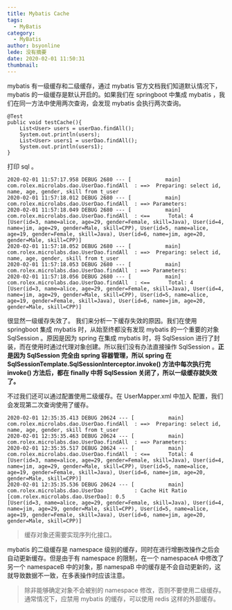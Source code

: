 ```yaml
---
title: Mybatis Cache
tags:
  - MyBatis
category:
  - MyBatis
author: bsyonline
lede: 没有摘要
date: 2020-02-01 11:50:31
thumbnail:
---
```


mybatis 有一级缓存和二级缓存，通过 mybatis 官方文档我们知道默认情况下，mybatis 的一级缓存是默认开启的。如果我们在 springboot 中集成 mybatis ，我们在同一方法中使用两次查询，会发现 mybatis 会执行两次查询。
```
@Test
public void testCache(){
	List<User> users = userDao.findAll();
	System.out.println(users);
	List<User> users1 = userDao.findAll();
	System.out.println(users1);
}
``` 
打印 sql 。
```
2020-02-01 11:57:17.958 DEBUG 2680 --- [           main] com.rolex.microlabs.dao.UserDao.findAll  : ==>  Preparing: select id, name, age, gender, skill from t_user 
2020-02-01 11:57:18.012 DEBUG 2680 --- [           main] com.rolex.microlabs.dao.UserDao.findAll  : ==> Parameters: 
2020-02-01 11:57:18.049 DEBUG 2680 --- [           main] com.rolex.microlabs.dao.UserDao.findAll  : <==      Total: 4
[User(id=3, name=alice, age=29, gender=Female, skill=Java), User(id=4, name=jim, age=29, gender=Male, skill=CPP), User(id=5, name=alice, age=19, gender=Female, skill=Java), User(id=6, name=jim, age=20, gender=Male, skill=CPP)]
2020-02-01 11:57:18.052 DEBUG 2680 --- [           main] com.rolex.microlabs.dao.UserDao.findAll  : ==>  Preparing: select id, name, age, gender, skill from t_user 
2020-02-01 11:57:18.053 DEBUG 2680 --- [           main] com.rolex.microlabs.dao.UserDao.findAll  : ==> Parameters: 
2020-02-01 11:57:18.056 DEBUG 2680 --- [           main] com.rolex.microlabs.dao.UserDao.findAll  : <==      Total: 4
[User(id=3, name=alice, age=29, gender=Female, skill=Java), User(id=4, name=jim, age=29, gender=Male, skill=CPP), User(id=5, name=alice, age=19, gender=Female, skill=Java), User(id=6, name=jim, age=20, gender=Male, skill=CPP)]
```
很显然一级缓存失效了。
我们来分析一下缓存失效的原因。我们在使用 springboot 集成 mybatis 时，从始至终都没有发现 mybatis 的一个重要的对象 SqlSession 。原因是因为 spring 在集成 mybatis 时，将 SqlSession 进行了封装，而在使用时通过代理对象创建。所以我们没有办法直接操作 SqlSession 。**正是因为 SqlSession 完全由 spring 容器管理，所以 spring 在 SqlSessionTemplate.SqlSessionInterceptor.invoke() 方法中每次执行完 invoke() 方法后，都在 finally 中将 SqlSession 关闭了，所以一级缓存就失效了。**

不过我们还可以通过配置使用二级缓存。在 UserMapper.xml 中加入 <cache/> 配置，我们会发现第二次查询使用了缓存。
```
2020-02-01 12:35:35.413 DEBUG 20624 --- [           main] com.rolex.microlabs.dao.UserDao.findAll  : ==>  Preparing: select id, name, age, gender, skill from t_user 
2020-02-01 12:35:35.463 DEBUG 20624 --- [           main] com.rolex.microlabs.dao.UserDao.findAll  : ==> Parameters: 
2020-02-01 12:35:35.517 DEBUG 20624 --- [           main] com.rolex.microlabs.dao.UserDao.findAll  : <==      Total: 4
[User(id=3, name=alice, age=29, gender=Female, skill=Java), User(id=4, name=jim, age=29, gender=Male, skill=CPP), User(id=5, name=alice, age=19, gender=Female, skill=Java), User(id=6, name=jim, age=20, gender=Male, skill=CPP)]
2020-02-01 12:35:35.536 DEBUG 20624 --- [           main] com.rolex.microlabs.dao.UserDao          : Cache Hit Ratio [com.rolex.microlabs.dao.UserDao]: 0.5
[User(id=3, name=alice, age=29, gender=Female, skill=Java), User(id=4, name=jim, age=29, gender=Male, skill=CPP), User(id=5, name=alice, age=19, gender=Female, skill=Java), User(id=6, name=jim, age=20, gender=Male, skill=CPP)]
```
>缓存对象还需要实现序列化接口。

mybatis 的二级缓存是 namespace 级别的缓存，同时在进行增删改操作之后会自动更新缓存。但是由于有 namespace 的限制，在一个 namespaceA 中修改了另一个 namespaceB 中的对象，那 namespaB 中的缓存是不会自动更新的，这就导致数据不一致，在多表操作时应该注意。
>除非能够确定对象不会被别的 namespace 修改，否则不要使用二级缓存。通常情况下，应禁用 mybatis 的缓存，可以使用 redis 这样的外部缓存。